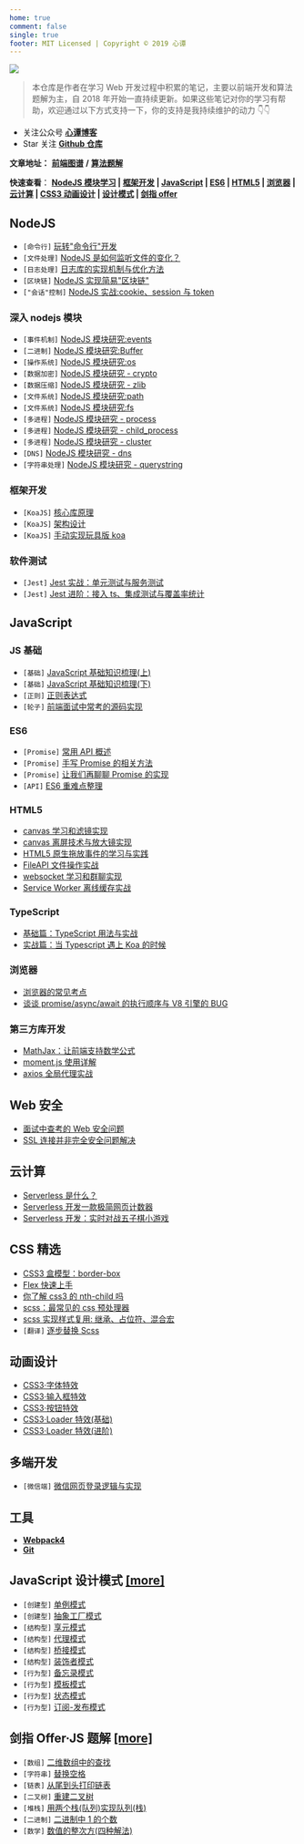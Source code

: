 ```yaml
---
home: true
comment: false
single: true
footer: MIT Licensed | Copyright © 2019 心谭
---
```


![](https://tva1.sinaimg.cn/large/006tNbRwly1g9xhhp50jpj31bi0hcju4.jpg)

> 本仓库是作者在学习 Web 开发过程中积累的笔记，主要以前端开发和算法题解为主，自 2018 年开始一直持续更新。如果这些笔记对你的学习有帮助，欢迎通过以下方式支持一下，你的支持是我持续维护的动力 👇👇

- 关注公众号 [**心谭博客**](https://tva1.sinaimg.cn/large/006tNbRwly1g9xhhp50jpj31bi0hcju4.jpg)
- Star 关注 [**Github 仓库**](https://github.com/dongyuanxin/blog)

**文章地址：** [**前端图谱**](https://xxoo521.com/frontend/) **/** [**算法题解**](https://xxoo521.com/frontend/)

**快速查看**： **[NodeJS 模块学习](#深入-nodejs-模块) | [框架开发](#框架开发) | [JavaScript](#javascript) | [ES6](#es6) | [HTML5](#html5) | [浏览器](#浏览器) | [云计算](#云计算) | [CSS3 动画设计](#动画设计) | [设计模式](#javascript-设计模式-more) | [剑指 offer](剑指-offer·js-题解-more)**

## NodeJS

- `[命令行]` [玩转"命令行"开发](https://xxoo521.com/2019-05-07-play-node-shell/)
- `[文件处理]` [NodeJS 是如何监听文件的变化？](https://xxoo521.com/2019-09-03-nodejs-watch-file/)
- `[日志处理]` [日志库的实现机制与优化方法](https://xxoo521.com/2019-09-04-log-module/)
- `[区块链]` [NodeJS 实现简易"区块链"](https://xxoo521.com/2019-05-02-node-block-chain/)
- `["会话"控制]` [NodeJS 实战:cookie、session 与 token](https://xxoo521.com/2020-01-14-cookie-session-token/)

### 深入 nodejs 模块

- `[事件机制]` [NodeJS 模块研究:events](https://xxoo521.com/2020-01-10-nodejs-events/)
- `[二进制]` [NodeJS 模块研究:Buffer](https://xxoo521.com/2020-01-17-buffer/)
- `[操作系统]` [NodeJS 模块研究:os](https://xxoo521.com/2020-01-11-nodejs-os/)
- `[数据加密]` [NodeJS 模块研究 - crypto](https://xxoo521.com/2020-01-21-crypto/)
- `[数据压缩]` [NodeJS 模块研究 - zlib](https://xxoo521.com/2020-01-26-zlib/)
- `[文件系统]` [NodeJS 模块研究:path](https://xxoo521.com/2020-01-09-nodejs-path/)
- `[文件系统]` [NodeJS 模块研究:fs](https://xxoo521.com/2020-01-15-fs/)
- `[多进程]` [NodeJS 模块研究 - process](https://xxoo521.com/2020-01-19-process/)
- `[多进程]` [NodeJS 模块研究 - child_process](https://xxoo521.com/2020-01-25-child-process/)
- `[多进程]` [NodeJS 模块研究 - cluster](https://xxoo521.com/2020-01-27-cluster/)
- `[DNS]` [NodeJS 模块研究 - dns](https://xxoo521.com/2020-01-22-dns/)
- `[字符串处理]` [NodeJS 模块研究 - querystring](https://xxoo521.com/2020-01-20-querystring/)

### 框架开发

- `[KoaJS]` [核心库原理](https://xxoo521.com/2019-06-21-deep-in-koa/)
- `[KoaJS]` [架构设计](https://xxoo521.com/2019-06-18-deep-in-koa)
- `[KoaJS]` [手动实现玩具版 koa](https://xxoo521.com/2019-06-21-deep-in-koa-3/)

### 软件测试

- `[Jest]` [Jest 实战：单元测试与服务测试](https://xxoo521.com/2019-05-04-jest-base/)
- `[Jest]` [Jest 进阶：接入 ts、集成测试与覆盖率统计](https://xxoo521.com/2019-05-04-deep-in-jest/)

## JavaScript

### JS 基础

- `[基础]` [JavaScript 基础知识梳理(上)](https://xxoo521.com/2019-03-26-javascript-first/)
- `[基础]` [JavaScript 基础知识梳理(下)](https://xxoo521.com/2019-03-27-javascript-second/)
- `[正则]` [正则表达式](https://xxoo521.com/2019-03-21-js-re/)
- `[轮子]` [前端面试中常考的源码实现](https://xxoo521.com/2019-03-18-interview-js-code/)

### ES6

- `[Promise]` [常用 API 概述](https://xxoo521.com/2018-05-23-es-promise/)
- `[Promise]` [手写 Promise 的相关方法](https://xxoo521.com/2019-11-23-promise-methods/)
- `[Promise]` [让我们再聊聊 Promise 的实现](https://xxoo521.com/2019-11-25-promise-a-plus/)
- `[API]` [ES6 重难点整理](https://xxoo521.com/2019-04-09-es6/)

### HTML5

- [canvas 学习和滤镜实现](https://xxoo521.com/2018-08-20-canvas-beauty-filter/)
- [canvas 离屏技术与放大镜实现](https://xxoo521.com/2018-08-30-canvas-off-screen/)
- [HTML5 原生拖放事件的学习与实践](https://xxoo521.com/2019-04-10-html5-drag-drop/)
- [FileAPI 文件操作实战](https://xxoo521.com/2019-07-15-file-api/)
- [websocket 学习和群聊实现](https://xxoo521.com/2018-08-19-websocket-group-chat/)
- [Service Worker 离线缓存实战](https://xxoo521.com/2019-04-02-pwa-service-worker/)

### TypeScript

- [基础篇：TypeScript 用法与实战](/2019-08-27-typescript-notes/)
- [实战篇：当 Typescript 遇上 Koa 的时候](/2019-08-27-koa-meet-typescript/)

### 浏览器

- [浏览器的常见考点](https://xxoo521.com/2019-05-15-browser/)
- [谈谈 promise/async/await 的执行顺序与 V8 引擎的 BUG](https://xxoo521.com/2018-05-29-promise-async-await-order/)

### 第三方库开发

- [MathJax：让前端支持数学公式](https://xxoo521.com/2018-10-03-js-mathjax/)
- [moment.js 使用详解](https://xxoo521.com/2018-08-21-momentjs/)
- [axios 全局代理实战](https://xxoo521.com/2019-04-16-axios/)

## Web 安全

- [面试中查考的 Web 安全问题](https://xxoo521.com/2019-05-15-web-safety/)
- [SSL 连接并非完全安全问题解决](https://xxoo521.com/2018-08-26-ssl/)

## 云计算

- [Serverless 是什么？](https://xxoo521.com/2020-01-07-what-is-serverless/)
- [Serverless 开发一款极简网页计数器](https://xxoo521.com/2019-05-18-serverless-page-counter/)
- [Serverless 开发：实时对战五子棋小游戏](https://xxoo521.com/2019-08-14-game-gomoku/)

## CSS 精选

- [CSS3 盒模型：border-box](https://xxoo521.com/2018-06-05-border-sizing/)
- [Flex 快速上手](https://xxoo521.com/2019-03-20-css3-flex/)
- [你了解 css3 的 nth-child 吗](https://xxoo521.com/2019-03-19-css3-nth-child/)
- [scss：最常见的 css 预处理器](https://xxoo521.com/2018-05-29-scss-fisrt-step/)
- [scss 实现样式复用: 继承、占位符、混合宏](https://xxoo521.com/2018-05-29-scss-more/)
- `[翻译]` [逐步替换 Scss](https://xxoo521.com/2019-05-17-why-i-stopped-using-sass/)

## 动画设计

- [CSS3·字体特效](https://xxoo521.com/2019-07-16-font-animation/)
- [CSS3·输入框特效](https://xxoo521.com/2019-07-22-input-animation/)
- [CSS3·按钮特效](https://xxoo521.com/2019-07-24-button-animation/)
- [CSS3·Loader 特效(基础)](https://xxoo521.com/2019-07-25-loader-animation-first/)
- [CSS3·Loader 特效(进阶)](https://xxoo521.com/2019-07-26-loader-animation-second/)

## 多端开发

- `[微信端]` [微信网页登录逻辑与实现](https://xxoo521.com/2019-04-15-wechat-h5-login/)

## 工具

- [**Webpack4**](https://xxoo521.com/categories/webpack4系列教程/)
- [**Git**](https://xxoo521.com/categories/git%E7%AC%94%E8%AE%B0/)

## JavaScript 设计模式 [\[more\]](https://xxoo521.com/algorithm/#%E8%AE%BE%E8%AE%A1%E6%A8%A1%E5%BC%8F%E6%89%8B%E5%86%8C)

- `[创建型]` [单例模式](https://xxoo521.com/2018-10-23-singleton-pattern/)
- `[创建型]` [抽象工厂模式](https://xxoo521.com/2019-04-01-abstract-factory-pattern/)
- `[结构型]` [享元模式](https://xxoo521.com/2018-12-16-flyweight-pattern/)
- `[结构型]` [代理模式](https://xxoo521.com/2018-11-01-proxy-pattern/)
- `[结构型]` [桥接模式](https://xxoo521.com/2019-01-19-bridge-pattern/)
- `[结构型]` [装饰者模式](https://xxoo521.com/2019-01-12-decorator-pattern/)
- `[行为型]` [备忘录模式](https://xxoo521.com/2019-01-26-memento-pattern/)
- `[行为型]` [模板模式](https://xxoo521.com/2019-01-31-template-pattern/)
- `[行为型]` [状态模式](https://xxoo521.com/2019-01-16-state-pattern/)
- `[行为型]` [订阅-发布模式](https://xxoo521.com/2018-11-18-publish-subscribe-pattern/)

## 剑指 Offer·JS 题解 [\[more\]](https://xxoo521.com/algorithm/#%E3%80%8A%E5%89%91%E6%8C%87-Offer%E3%80%8B-JavaScript-%E7%89%88%E8%AE%B2%E8%A7%A3)

- `[数组]` [二维数组中的查找](https://xxoo521.com/2019-12-19-er-wei-shu-zu-cha-zhao/)
- `[字符串]` [替换空格](https://xxoo521.com/2019-12-19-ti-huan-kong-ge/)
- `[链表]` [从尾到头打印链表](https://xxoo521.com/2019-12-21-da-yin-lian-biao/)
- `[二叉树]` [重建二叉树](https://xxoo521.com/2019-12-21-re-construct-btree/)
- `[堆栈]` [用两个栈(队列)实现队列(栈)](https://xxoo521.com/2019-12-23-zhan-shi-xian-dui-lie/)
- `[二进制]` [二进制中 1 的个数](https://xxoo521.com/2019-12-31-number-of-one/)
- `[数学]` [数值的整次方(四种解法)](https://xxoo521.com/2019-12-31-pow/)

<style scoped>
main ul {
  line-height: 2.5;
}

.show-in-github {
  display: none;
}
</style>

